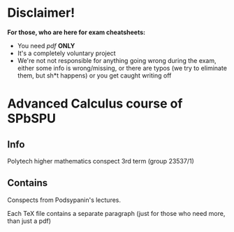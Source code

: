 # Disclaimer!
**For those, who are here for exam cheatsheets:**
- You need *pdf* **ONLY**
- It's a completely voluntary project
- We're not not responsible for anything going wrong during the exam, either some info is wrong/missing, or there are typos (we try to eliminate them, but sh*t happens) or you get caught writing off


# Advanced Calculus course of SPbSPU

## Info
Polytech higher mathematics conspect 3rd term (group 23537/1)

## Contains
Conspects from Podsypanin's lectures.

Each TeX file contains a separate paragraph (just for those who need more, than just a pdf)
